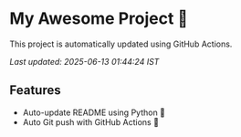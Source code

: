 # My Awesome Project 🚀

This project is automatically updated using GitHub Actions.

_Last updated: 2025-06-13 01:44:24 IST_

## Features
- Auto-update README using Python 🐍
- Auto Git push with GitHub Actions 🤖
